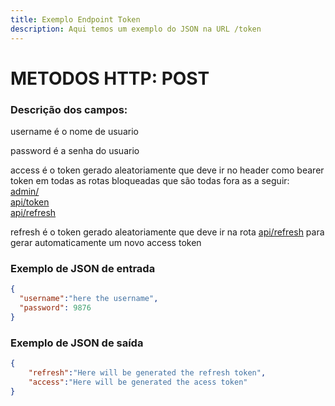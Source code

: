```yaml
---
title: Exemplo Endpoint Token
description: Aqui temos um exemplo do JSON na URL /token 
---
```

# METODOS HTTP: POST
### Descrição dos campos:

username é o nome de usuario

password é a senha do usuario

access é o token gerado aleatoriamente que deve ir no header como bearer token em todas as rotas bloqueadas que são todas fora as a seguir:      
[admin/](.admin)  
[api/token](./token)   
[api/refresh](./refresh) 

refresh é o token gerado aleatoriamente que deve ir na rota  [api/refresh](./refresh)  para gerar automaticamente um novo access token
### Exemplo de JSON de entrada
```json
{
  "username":"here the username",
  "password": 9876
}
```
### Exemplo de JSON de saída
```json
{
    "refresh":"Here will be generated the refresh token",
    "access":"Here will be generated the acess token"
}
```
